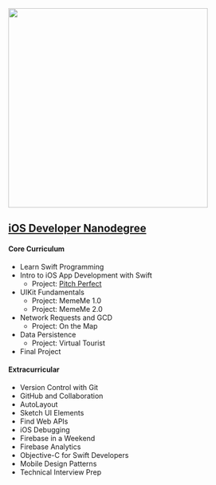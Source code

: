 <img src="https://www.underconsideration.com/brandnew/archives/udacity_logo.png" width=400>

## [iOS Developer Nanodegree](https://www.udacity.com/course/ios-developer-nanodegree--nd003)

#### Core Curriculum
* Learn Swift Programming
* Intro to iOS App Development with Swift
  * Project: [Pitch Perfect](https://github.com/brandanmcdevitt/iOS.Nanodegree/tree/master/Project%2001%20Pitch%20Perfect)
* UIKit Fundamentals
  * Project: MemeMe 1.0
  * Project: MemeMe 2.0
* Network Requests and GCD
  * Project: On the Map
* Data Persistence
  * Project: Virtual Tourist
* Final Project

#### Extracurricular
* Version Control with Git
* GitHub and Collaboration
* AutoLayout
* Sketch UI Elements
* Find Web APIs
* iOS Debugging
* Firebase in a Weekend
* Firebase Analytics
* Objective-C for Swift Developers
* Mobile Design Patterns
* Technical Interview Prep
